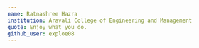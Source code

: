 ```yaml
---
name: Ratnashree Hazra
institution: Aravali College of Engineering and Management
quote: Enjoy what you do.
github_user: exploe08
---
```

